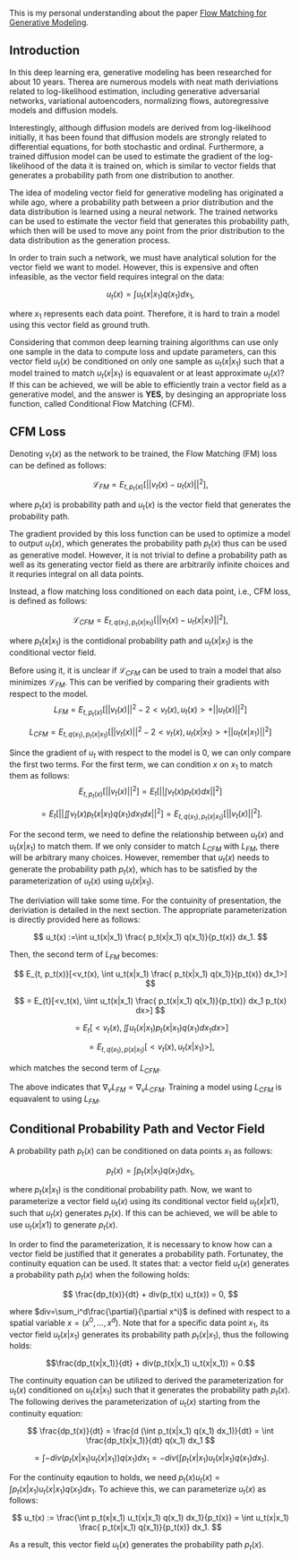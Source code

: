 This is my personal understanding about the paper [Flow Matching for Generative Modeling](https://arxiv.org/abs/2210.02747).

## Introduction
In this deep learning era, generative modeling has been researched for about 10 years. Therea are numerous models with neat math deriviations related to log-likelihood estimation, including generative adversarial networks, variational autoencoders, normalizing flows, autoregressive models and diffusion models.

Interestingly, although diffusion models are derived from log-likelihood initially, it has been found that diffusion models are strongly related to differential equations, for both stochastic and ordinal. Furthermore, a trained diffusion model can be used to estimate the gradient of the log-likelihood of the data it is trained on, which is similar to vector fields that generates a probability path from one distribution to another.

The idea of modeling vector field for generative modeling has originated a while ago, where a probability path between a prior distribution and the data distribution is learned using a neural network. The trained networks can be used to estimate the vector field that generates this probability path, which then will be used to move any point from the prior distribution to the data distribution as the generation process.

In order to train such a network, we must have analytical solution for the vector field we want to model. However, this is expensive and often infeasible, as the vector field requires integral on the data:

$$
u_t(x) = \int u_t(x|x_1) q(x_1) dx_1,
$$

where $x_1$ represents each data point. Therefore, it is hard to train a model using this vector field as ground truth.

Considering that common deep learning training algorithms can use only one sample in the data to compute loss and update parameters, can this vector field $u_t(x)$ be conditioned on only one sample as $u_t(x \lvert x_1)$ such that a model trained to match $u_t(x \lvert x_1)$ is equavalent or at least approximate $u_t(x)$? If this can be achieved, we will be able to efficiently train a vector field as a generative model, and the answer is **YES**, by desinging an appropriate loss function, called Conditional Flow Matching (CFM).

## CFM Loss
Denoting $v_t(x)$ as the network to be trained, the Flow Matching (FM) loss can be defined as follows:

$$
\mathcal{L}_{FM} = E_{t, p_t(x)}[||v_t(x) - u_t(x)||^2],
$$

where $p_t(x)$ is probability path and $u_t(x)$ is the vector field that generates the probability path.

The gradient provided by this loss function can be used to optimize a model to output $u_t(x)$, which generates the probability path $p_t(x)$ thus can be used as generative model. However, it is not trivial to define a probability path as well as its generating vector field as there are arbitrarily infinite choices and it requries integral on all data points.

Instead, a flow matching loss conditioned on each data point, i.e., CFM loss, is defined as follows:

$$
\mathcal{L}_{CFM} = E_{t, q(x_1), p_t(x|x_1)}[||v_t(x) - u_t(x|x_1)||^2],
$$

where $p_t(x \lvert x_1)$ is the contidional probability path and $u_t(x \lvert x_1)$ is the conditional vector field.

Before using it, it is unclear if $\mathcal{L}_{CFM}$ can be used to train a model that also minimizes $\mathcal{L}_{FM}$. This can be verified by comparing their gradients with respect to the model.
$$
L_{FM}  = E_{t, p_t(x)}[||v_t(x)||^2 - 2 <v_t(x), u_t(x)> + ||u_t(x)||^2]
$$

$$
L_{CFM}  = E_{t, q(x_1), p_t(x|x_1)}[||v_t(x)||^2 - 2 <v_t(x), u_t(x|x_1)> + ||u_t(x|x_1)||^2]
$$

Since the gradient of $u_t$ with respect to the model is 0, we can only compare the first two terms.
For the first term, we can condition $x$ on $x_1$ to match them as follows:
$$
E_{t, p_t(x)}[||v_t(x)||^2] = E_{t}[||\int v_t(x) p_t(x) dx||^2]
$$

$$
= E_{t}[||\iint v_t(x) p_t(x|x_1) q(x_1) dx_1 dx||^2] = E_{t, q(x_1), p_t(x|x_1)}[||v_t(x)||^2].
$$

For the second term, we need to define the relationship between $u_t(x)$ and $u_t(x \lvert x_1)$ to match them. If we only consider to match $L_{CFM}$ with $L_{FM}$, there will be arbitrary many choices. However, remember that $u_t(x)$ needs to generate the probability path $p_t(x)$, which has to be satisfied by the parameterization of $u_t(x)$ using $u_t(x \lvert x_1)$.

The deriviation will take some time. For the contuinity of presentation, the deriviation is detailed in the next section. The appropriate parameterization is directly provided here as follows:

$$
u_t(x) :=\int u_t(x|x_1) \frac{ p_t(x|x_1) q(x_1)}{p_t(x)} dx_1.
$$

Then, the second term of $L_{FM}$ becomes:

$$
E_{t, p_t(x)}[<v_t(x), \int u_t(x|x_1) \frac{ p_t(x|x_1) q(x_1)}{p_t(x)} dx_1>]
$$

$$
= E_{t}[<v_t(x), \iint u_t(x|x_1) \frac{ p_t(x|x_1) q(x_1)}{p_t(x)} dx_1 p_t(x) dx>]
$$

$$
= E_{t}[<v_t(x), \iint u_t(x|x_1) p_t(x|x_1) q(x_1) dx_1 dx>]
$$

$$
= E_{t, q(x_1), p(x|x_1)}[<v_t(x), u_t(x|x_1)>], 
$$

which matches the second term of $L_{CFM}$.

The above indicates that $\nabla_v L_{FM} = \nabla_v L_{CFM}$. Training a model using $L_{CFM}$ is equavalent to using $L_{FM}$.

## Conditional Probability Path and Vector Field
A probability path $p_t(x)$ can be conditioned on data points $x_1$ as follows: 

$$
p_t(x) = \int p_t(x|x_1) q(x_1) dx_1,
$$ 

where $p_t(x \lvert x_1)$ is the conditional probability path. Now, we want to parameterize a vector field $u_t(x)$ using its conditional vector field $u_t(x \lvert x1)$, such that $u_t(x)$ generates $p_t(x)$. If this can be achieved, we will be able to use $u_t(x \lvert x1)$ to generate $p_t(x)$.

In order to find the parameterization, it is necessary to know how can a vector field be justified that it generates a probability path. Fortunatey, the continuity equation can be used. It states that: a vector field $u_t(x)$ generates a probability path $p_t(x)$ when the following holds: 

$$
\frac{dp_t(x)}{dt} + div(p_t(x) u_t(x)) = 0,
$$ 

where $div=\sum_i^d\frac{\partial}{\partial x^i}$ is defined with respect to a spatial variable $x=(x^0, ..., x^d)$. Note that for a specific data point $x_1$, its vector field $u_t(x \lvert x_1)$ generates its probability path $p_t(x \lvert x_1)$, thus the following holds:

$$\frac{dp_t(x|x_1)}{dt} + div(p_t(x|x_1) u_t(x|x_1)) = 0.$$

The continuity equation can be utilized to derived the parameterization for $u_t(x)$ conditioned on $u_t(x \lvert x_1)$ such that it generates the probability path $p_t(x)$. The following derives the parameterization of $u_t(x)$ starting from the continuity equation:

$$
\frac{dp_t(x)}{dt} = \frac{d (\int p_t(x|x_1) q(x_1) dx_1)}{dt} = \int \frac{dp_t(x|x_1)}{dt}  q(x_1) dx_1
$$

$$
= \int - div(p_t(x|x_1) u_t(x|x_1)) q(x_1) dx_1 = - div (\int p_t(x|x_1) u_t(x|x_1) q(x_1) dx_1).
$$

For the continuity eqaution to holds, we need $p_t(x) u_t(x) = \int p_t(x \lvert x_1) u_t(x \lvert x_1) q(x_1) dx_1$. To achieve this, we can parameterize $u_t(x)$ as follows:

$$
u_t(x) := \frac{\int p_t(x|x_1) u_t(x|x_1) q(x_1) dx_1}{p_t(x)} = \int u_t(x|x_1) \frac{ p_t(x|x_1) q(x_1)}{p_t(x)} dx_1.
$$

As a result, this vector field $u_t(x)$ generates the probability path $p_t(x)$.


<script type="text/x-mathjax-config">MathJax.Hub.Config({tex2jax:{inlineMath:[['\$','\$'],['\\(','\\)']],processEscapes:true},CommonHTML: {matchFontHeight:false}});</script>
<script type="text/javascript" async src="https://cdnjs.cloudflare.com/ajax/libs/mathjax/2.7.1/MathJax.js?config=TeX-MML-AM_CHTML"></script>